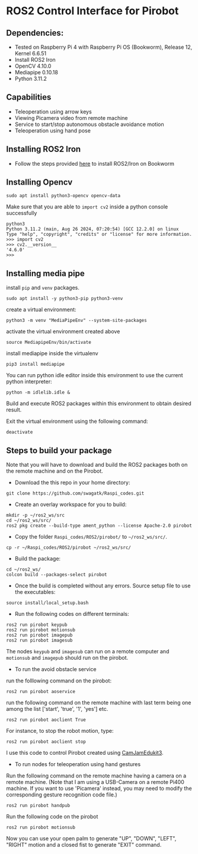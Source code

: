 # ROS2 Control Interface for Pirobot

## Dependencies:
* Tested on Raspberry Pi 4 with Raspberry Pi OS (Bookworm), Release 12, Kernel 6.6.51
* Install ROS2 Iron 
* OpenCV 4.10.0
* Mediapipe 0.10.18
* Python 3.11.2

## Capabilities
* Teleoperation using arrow keys
* Viewing Picamera video from remote machine
* Service to start/stop autonomous obstacle avoidance motion 
* Teleoperation using hand pose

## Installing ROS2 Iron
* Follow the steps provided [here](https://github.com/Ar-Ray-code/rpi-bullseye-ros2) to install ROS2/Iron on Bookworm

## Installing Opencv
```
sudo apt install python3-opencv opencv-data
```
Make sure that you are able to `import cv2` inside a python console successfully
```
python3
Python 3.11.2 (main, Aug 26 2024, 07:20:54) [GCC 12.2.0] on linux
Type "help", "copyright", "credits" or "license" for more information.
>>> import cv2
>>> cv2.__version__
'4.6.0'
>>> 

```

## Installing media pipe

install `pip` and `venv` packages.
```
sudo apt install -y python3-pip python3-venv

```
create a virtual environment:
```
python3 -m venv "MediaPipeEnv" --system-site-packages
```
activate the virtual environment created above
```
source MediapipeEnv/bin/activate
```
install mediapipe inside the virtualenv

```
pip3 install mediapipe
```
You can run python idle editor inside this environment to use the current python interpreter:

```
python -m idlelib.idle & 
```
Build and execute ROS2 packages within this environment to obtain desired result.

Exit the virtual environment using the following command:
```
deactivate
```

## Steps to build your package
Note that you will have to download and build the ROS2 packages both on the remote machine and on the Pirobot.

* Download the this repo in your home directory:
```
git clone https://github.com/swagatk/Raspi_codes.git
```

* Create an overlay workspace for you to build:
```
mkdir -p ~/ros2_ws/src
cd ~/ros2_ws/src/
ros2 pkg create --build-type ament_python --license Apache-2.0 pirobot
```
* Copy the folder `Raspi_codes/ROS2/pirobot/` to `~/ros2_ws/src/`.
```
cp -r ~/Raspi_codes/ROS2/pirobot ~/ros2_ws/src/
```
* Build the package:
```
cd ~/ros2_ws/
colcon build --packages-select pirobot
```
* Once the build is completed without any errors. Source setup file to use the executables:
```
source install/local_setup.bash
```

* Run the following codes on different terminals:
```
ros2 run pirobot keypub
ros2 run pirobot motionsub
ros2 run pirobot imagepub
ros2 run pirobot imagesub 
```
The nodes `keypub` and `imagesub` can run on a remote computer and `motionsub` and `imagepub` should run on the pirobot. 

* To run the avoid obstacle service

run the folllowing command on the pirobot:
```
ros2 run pirobot aoservice
```
run the following command on the remote machine with last term being one among the list ['start', 'true', '1', 'yes'] etc.
```
ros2 run pirobot aoclient True
```
For instance, to stop the robot motion, type:
```
ros2 run pirobot aoclient stop
```
I use this code to control Pirobot created using [CamJamEdukit3](https://camjam.me/?page_id=1035). 

* To run nodes for teleoperation using hand gestures

Run the following command on the remote machine having a camera on a remote machine. 
(Note that I am using a USB-Camera on a remote Pi400 machine. If you want to use 'Picamera' instead, you may need to modify the corresponding gesture recognition code file.)

```
ros2 run pirobot handpub
```
Run the following code on the pirobot

```
ros2 run pirobot motionsub
```
Now you can use your open palm to generate "UP", "DOWN", "LEFT", "RIGHT" motion and a closed fist to generate "EXIT" command. 
